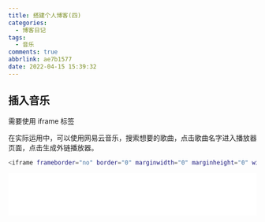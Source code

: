 ```yaml
---
title: 搭建个人博客(四)
categories:
  - 博客日记
tags:
  - 音乐
comments: true
abbrlink: ae7b1577
date: 2022-04-15 15:39:32
---
```


## 插入音乐

需要使用 iframe 标签

在实际运用中，可以使用网易云音乐，搜索想要的歌曲，点击歌曲名字进入播放器页面，点击生成外链播放器。

```bash
<iframe frameborder="no" border="0" marginwidth="0" marginheight="0" width=100% height=86 src="//music.163.com/outchain/player?type=3&id=2501767770&auto=1&height=66"></iframe>
```
<!--more-->
<iframe frameborder="no" border="0" marginwidth="0" marginheight="0" width=100% height=86 src="//music.163.com/outchain/player?type=3&id=2501767770&auto=1&height=66"></iframe>

